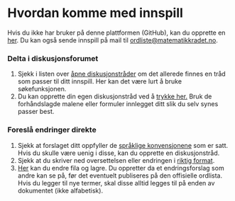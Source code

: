 # Hvordan komme med innspill
Hvis du ikke har bruker på denne plattformen (GitHub), kan du opprette en [her](https://github.com/join?return_to=https%3A%2F%2Fgithub.com%2Fjfremstad%2Fmatematisk_ordliste%2Fblob%2Fmaster%2Fdokumentasjon%2Finnspill.md).
Du kan også sende innspill på mail til [ordliste@matematikkradet.no](mailto:ordliste@matematikkradet.no).
		
### Delta i diskusjonsforumet
1. Sjekk i listen over [åpne diskusjonstråder](https://github.com/jfremstad/matematisk_ordliste/issues)
   om det allerede finnes en tråd som passer til ditt innspill. Her kan det være lurt å bruke søkefunksjonen.
2. Du kan opprette din egen diskusjonstråd ved å [trykke her.](https://github.com/jfremstad/matematisk_ordliste/issues/new/choose) Bruk de forhåndslagde malene eller formuler innlegget ditt slik du selv synes passer best.

### Foreslå endringer direkte
1. Sjekk at forslaget ditt oppfyller de [språklige konvensjonene](spraklige_konvensjoner.md) som er satt.
   Hvis du skulle være uenig i disse, kan du opprette en diskusjonstråd.
2. Sjekk at du skriver ned oversettelsen eller endringen i [riktig format](foering_av_termer.md). 
3. [Her](https://github.com/jfremstad/matematisk_ordliste/edit/master/verifiserte_termer.csv) kan du endre fila og lagre.
   Du oppretter da et endringsforslag som andre kan se på, før det eventuelt publiseres på den offisielle ordlista.
   Hvis du legger til nye termer, skal disse alltid legges til på enden av dokumentet (ikke alfabetisk).
